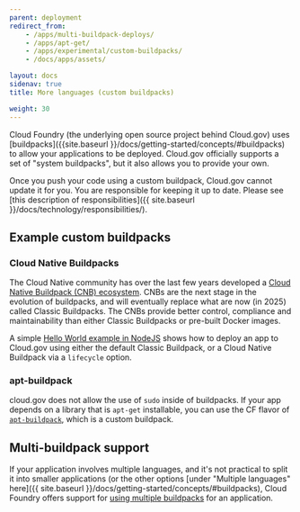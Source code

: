 ```yaml
---
parent: deployment
redirect_from:
    - /apps/multi-buildpack-deploys/
    - /apps/apt-get/
    - /apps/experimental/custom-buildpacks/
    - /docs/apps/assets/

layout: docs
sidenav: true
title: More languages (custom buildpacks)

weight: 30
---
```


Cloud Foundry (the underlying open source project behind Cloud.gov) uses [buildpacks]({{site.baseurl }}/docs/getting-started/concepts/#buildpacks) to allow your applications to be deployed. Cloud.gov officially supports a set of "system buildpacks", but it also allows you to provide your own.

Once you push your code using a custom buildpack, Cloud.gov cannot update it for you. You are responsible for keeping it up to date. Please see [this description of responsibilities]({{ site.baseurl }}/docs/technology/responsibilities/).

## Example custom buildpacks

### Cloud Native Buildpacks

The Cloud Native community has over the last few years developed a [Cloud Native Buildpack (CNB) ecosystem](https://buildpacks.io/). CNBs are the next stage in the evolution of buildpacks, and will eventually replace what are now (in 2025) called Classic Buildpacks. The CNBs provide better control, compliance and maintainability than either Classic Buildpacks or pre-built Docker images.

A simple [Hello World example in NodeJS](https://github.com/cloud-gov/cf-hello-worlds/tree/main/nodejs) shows how to deploy an app to Cloud.gov using either the default Classic Buildpack, or a Cloud Native Buildpack via a `lifecycle` option.

### apt-buildpack

cloud.gov does not allow the use of `sudo` inside of buildpacks. If your app depends on a library that is `apt-get` installable, you can use the CF flavor of [`apt-buildpack`](https://github.com/cloudfoundry/apt-buildpack), which is a custom buildpack.

## Multi-buildpack support

If your application involves multiple languages, and it's not practical to split it into smaller applications (or the other options [under "Multiple languages" here]({{ site.baseurl }}/docs/getting-started/concepts/#buildpacks), Cloud Foundry offers support for [using multiple buildpacks](https://docs.cloudfoundry.org/buildpacks/use-multiple-buildpacks.html) for an application.
